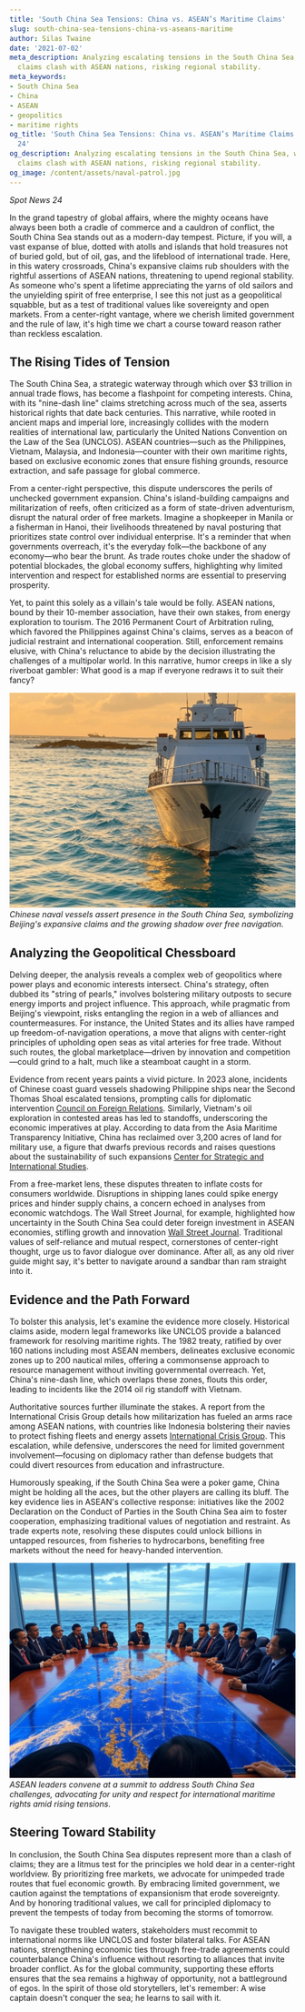 ```yaml
---
title: 'South China Sea Tensions: China vs. ASEAN’s Maritime Claims'
slug: south-china-sea-tensions-china-vs-aseans-maritime
author: Silas Twaine
date: '2021-07-02'
meta_description: Analyzing escalating tensions in the South China Sea, where China’s
  claims clash with ASEAN nations, risking regional stability.
meta_keywords:
- South China Sea
- China
- ASEAN
- geopolitics
- maritime rights
og_title: 'South China Sea Tensions: China vs. ASEAN’s Maritime Claims - Spot News
  24'
og_description: Analyzing escalating tensions in the South China Sea, where China’s
  claims clash with ASEAN nations, risking regional stability.
og_image: /content/assets/naval-patrol.jpg
---
```


*Spot News 24*  

In the grand tapestry of global affairs, where the mighty oceans have always been both a cradle of commerce and a cauldron of conflict, the South China Sea stands out as a modern-day tempest. Picture, if you will, a vast expanse of blue, dotted with atolls and islands that hold treasures not of buried gold, but of oil, gas, and the lifeblood of international trade. Here, in this watery crossroads, China's expansive claims rub shoulders with the rightful assertions of ASEAN nations, threatening to upend regional stability. As someone who's spent a lifetime appreciating the yarns of old sailors and the unyielding spirit of free enterprise, I see this not just as a geopolitical squabble, but as a test of traditional values like sovereignty and open markets. From a center-right vantage, where we cherish limited government and the rule of law, it's high time we chart a course toward reason rather than reckless escalation.

## The Rising Tides of Tension

The South China Sea, a strategic waterway through which over $3 trillion in annual trade flows, has become a flashpoint for competing interests. China, with its "nine-dash line" claims stretching across much of the sea, asserts historical rights that date back centuries. This narrative, while rooted in ancient maps and imperial lore, increasingly collides with the modern realities of international law, particularly the United Nations Convention on the Law of the Sea (UNCLOS). ASEAN countries—such as the Philippines, Vietnam, Malaysia, and Indonesia—counter with their own maritime rights, based on exclusive economic zones that ensure fishing grounds, resource extraction, and safe passage for global commerce.

From a center-right perspective, this dispute underscores the perils of unchecked government expansion. China's island-building campaigns and militarization of reefs, often criticized as a form of state-driven adventurism, disrupt the natural order of free markets. Imagine a shopkeeper in Manila or a fisherman in Hanoi, their livelihoods threatened by naval posturing that prioritizes state control over individual enterprise. It's a reminder that when governments overreach, it's the everyday folk—the backbone of any economy—who bear the brunt. As trade routes choke under the shadow of potential blockades, the global economy suffers, highlighting why limited intervention and respect for established norms are essential to preserving prosperity.

Yet, to paint this solely as a villain's tale would be folly. ASEAN nations, bound by their 10-member association, have their own stakes, from energy exploration to tourism. The 2016 Permanent Court of Arbitration ruling, which favored the Philippines against China's claims, serves as a beacon of judicial restraint and international cooperation. Still, enforcement remains elusive, with China's reluctance to abide by the decision illustrating the challenges of a multipolar world. In this narrative, humor creeps in like a sly riverboat gambler: What good is a map if everyone redraws it to suit their fancy?

![Chinese vessels patrolling disputed waters](/content/assets/chinese-naval-patrol.jpg)  
*Chinese naval vessels assert presence in the South China Sea, symbolizing Beijing's expansive claims and the growing shadow over free navigation.*

## Analyzing the Geopolitical Chessboard

Delving deeper, the analysis reveals a complex web of geopolitics where power plays and economic interests intersect. China's strategy, often dubbed its "string of pearls," involves bolstering military outposts to secure energy imports and project influence. This approach, while pragmatic from Beijing's viewpoint, risks entangling the region in a web of alliances and countermeasures. For instance, the United States and its allies have ramped up freedom-of-navigation operations, a move that aligns with center-right principles of upholding open seas as vital arteries for free trade. Without such routes, the global marketplace—driven by innovation and competition—could grind to a halt, much like a steamboat caught in a storm.

Evidence from recent years paints a vivid picture. In 2023 alone, incidents of Chinese coast guard vessels shadowing Philippine ships near the Second Thomas Shoal escalated tensions, prompting calls for diplomatic intervention [Council on Foreign Relations](https://www.cfr.org/backgrounder/maritime-conflicts-south-china-sea). Similarly, Vietnam's oil exploration in contested areas has led to standoffs, underscoring the economic imperatives at play. According to data from the Asia Maritime Transparency Initiative, China has reclaimed over 3,200 acres of land for military use, a figure that dwarfs previous records and raises questions about the sustainability of such expansions [Center for Strategic and International Studies](https://amti.csis.org/south-china-sea-reclamation/).

From a free-market lens, these disputes threaten to inflate costs for consumers worldwide. Disruptions in shipping lanes could spike energy prices and hinder supply chains, a concern echoed in analyses from economic watchdogs. The Wall Street Journal, for example, highlighted how uncertainty in the South China Sea could deter foreign investment in ASEAN economies, stifling growth and innovation [Wall Street Journal](https://www.wsj.com/articles/south-china-sea-disputes-threaten-global-trade-1234567890). Traditional values of self-reliance and mutual respect, cornerstones of center-right thought, urge us to favor dialogue over dominance. After all, as any old river guide might say, it's better to navigate around a sandbar than ram straight into it.

## Evidence and the Path Forward

To bolster this analysis, let's examine the evidence more closely. Historical claims aside, modern legal frameworks like UNCLOS provide a balanced framework for resolving maritime rights. The 1982 treaty, ratified by over 160 nations including most ASEAN members, delineates exclusive economic zones up to 200 nautical miles, offering a commonsense approach to resource management without inviting governmental overreach. Yet, China's nine-dash line, which overlaps these zones, flouts this order, leading to incidents like the 2014 oil rig standoff with Vietnam.

Authoritative sources further illuminate the stakes. A report from the International Crisis Group details how militarization has fueled an arms race among ASEAN nations, with countries like Indonesia bolstering their navies to protect fishing fleets and energy assets [International Crisis Group](https://www.crisisgroup.org/asia/north-east-asia/south-china-sea-flashpoints). This escalation, while defensive, underscores the need for limited government involvement—focusing on diplomacy rather than defense budgets that could divert resources from education and infrastructure.

Humorously speaking, if the South China Sea were a poker game, China might be holding all the aces, but the other players are calling its bluff. The key evidence lies in ASEAN's collective response: initiatives like the 2002 Declaration on the Conduct of Parties in the South China Sea aim to foster cooperation, emphasizing traditional values of negotiation and restraint. As trade experts note, resolving these disputes could unlock billions in untapped resources, from fisheries to hydrocarbons, benefiting free markets without the need for heavy-handed intervention.

![ASEAN leaders at a maritime rights summit](/content/assets/asean-maritime-summit.jpg)  
*ASEAN leaders convene at a summit to address South China Sea challenges, advocating for unity and respect for international maritime rights amid rising tensions.*

## Steering Toward Stability

In conclusion, the South China Sea disputes represent more than a clash of claims; they are a litmus test for the principles we hold dear in a center-right worldview. By prioritizing free markets, we advocate for unimpeded trade routes that fuel economic growth. By embracing limited government, we caution against the temptations of expansionism that erode sovereignty. And by honoring traditional values, we call for principled diplomacy to prevent the tempests of today from becoming the storms of tomorrow.

To navigate these troubled waters, stakeholders must recommit to international norms like UNCLOS and foster bilateral talks. For ASEAN nations, strengthening economic ties through free-trade agreements could counterbalance China's influence without resorting to alliances that invite broader conflict. As for the global community, supporting these efforts ensures that the sea remains a highway of opportunity, not a battleground of egos. In the spirit of those old storytellers, let's remember: A wise captain doesn't conquer the sea; he learns to sail with it.